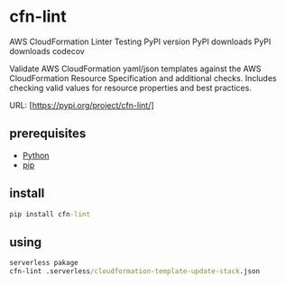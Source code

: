 # cfn-lint

AWS CloudFormation Linter
Testing PyPI version PyPI downloads PyPI downloads codecov

Validate AWS CloudFormation yaml/json templates against the AWS CloudFormation Resource Specification and additional checks. Includes checking valid values for resource properties and best practices.

URL: [https://pypi.org/project/cfn-lint/]

## prerequisites

- [Python](https://www.python.org/downloads/)
- [pip](https://www.python.org/downloads/)

## install

``` cmd
pip install cfn-lint
```

## using

``` cmd
serverless pakage
cfn-lint .serverless/cloudformation-template-update-stack.json
```
